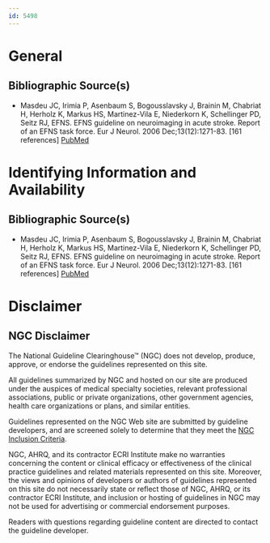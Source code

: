 ```yaml
---
id: 5498
---
```


# General

## Bibliographic Source(s)

- Masdeu JC, Irimia P, Asenbaum S, Bogousslavsky J, Brainin M, Chabriat H, Herholz K, Markus HS, Martinez-Vila E, Niederkorn K, Schellinger PD, Seitz RJ, EFNS. EFNS guideline on neuroimaging in acute stroke. Report of an EFNS task force. Eur J Neurol. 2006 Dec;13(12):1271-83. [161 references] [ PubMed ](http://www.ncbi.nlm.nih.gov/entrez/query.fcgi?cmd=Retrieve&db=pubmed&dopt=Abstract&list_uids=17116208)

# Identifying Information and Availability

## Bibliographic Source(s)

- Masdeu JC, Irimia P, Asenbaum S, Bogousslavsky J, Brainin M, Chabriat H, Herholz K, Markus HS, Martinez-Vila E, Niederkorn K, Schellinger PD, Seitz RJ, EFNS. EFNS guideline on neuroimaging in acute stroke. Report of an EFNS task force. Eur J Neurol. 2006 Dec;13(12):1271-83. [161 references] [ PubMed ](http://www.ncbi.nlm.nih.gov/entrez/query.fcgi?cmd=Retrieve&db=pubmed&dopt=Abstract&list_uids=17116208)

# Disclaimer

## NGC Disclaimer

The National Guideline Clearinghouse™ (NGC) does not develop, produce, approve, or endorse the guidelines represented on this site.

All guidelines summarized by NGC and hosted on our site are produced under the auspices of medical specialty societies, relevant professional associations, public or private organizations, other government agencies, health care organizations or plans, and similar entities.

Guidelines represented on the NGC Web site are submitted by guideline developers, and are screened solely to determine that they meet the [NGC Inclusion Criteria](/help-and-about/summaries/inclusion-criteria).

NGC, AHRQ, and its contractor ECRI Institute make no warranties concerning the content or clinical efficacy or effectiveness of the clinical practice guidelines and related materials represented on this site. Moreover, the views and opinions of developers or authors of guidelines represented on this site do not necessarily state or reflect those of NGC, AHRQ, or its contractor ECRI Institute, and inclusion or hosting of guidelines in NGC may not be used for advertising or commercial endorsement purposes.

Readers with questions regarding guideline content are directed to contact the guideline developer.

